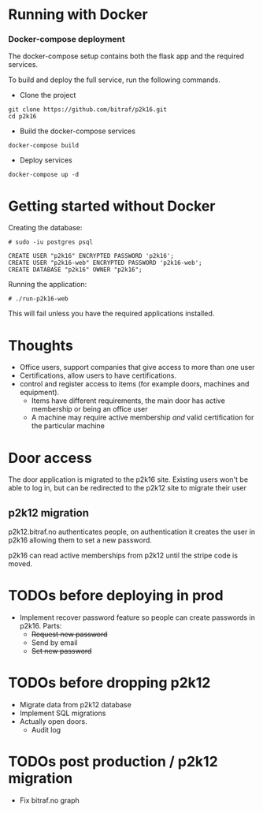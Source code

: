 # Running with Docker

### Docker-compose deployment
The docker-compose setup contains both the flask app and the required services.

To build and deploy the full service, run the following commands.
- Clone the project
```
git clone https://github.com/bitraf/p2k16.git
cd p2k16
```
- Build the docker-compose services
```
docker-compose build
```
- Deploy services
```
docker-compose up -d
```

# Getting started without Docker

Creating the database:

    # sudo -iu postgres psql

    CREATE USER "p2k16" ENCRYPTED PASSWORD 'p2k16';
    CREATE USER "p2k16-web" ENCRYPTED PASSWORD 'p2k16-web';
    CREATE DATABASE "p2k16" OWNER "p2k16";

Running the application:

    # ./run-p2k16-web

This will fail unless you have the required applications installed.

# Thoughts


* Office users, support companies that give access to more than one user
* Certifications, allow users to have certifications.
* control and register access to items (for example doors, machines and equipment).
  * Items have different requirements, the main door has active membership or being an office user
  * A machine may require active membership *and* valid certification for the particular machine

# Door access

The door application is migrated to the p2k16 site. Existing users won't be able to log in, but can be redirected to
the p2k12 site to migrate their user

## p2k12 migration

p2k12.bitraf.no authenticates people, on authentication it creates the user in p2k16 allowing them to set a new password.

p2k16 can read active memberships from p2k12 until the stripe code is moved.

# TODOs before deploying in prod

* Implement recover password feature so people can create passwords in p2k16. Parts:
  * <s>Request new password</s>
  * Send by email
  * <s>Set new password</s>

# TODOs before dropping p2k12

* Migrate data from p2k12 database
* Implement SQL migrations
* Actually open doors.
  * Audit log

# TODOs post production / p2k12 migration

* Fix bitraf.no graph
